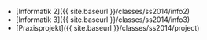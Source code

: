 
*   [Informatik 2]({{ site.baseurl }}/classes/ss2014/info2)
*   [Informatik 3]({{ site.baseurl }}/classes/ss2014/info3)
*   [Praxisprojekt]({{ site.baseurl }}/classes/ss2014/project)
